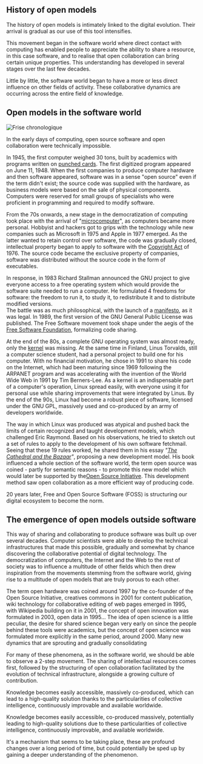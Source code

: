 ## History of open models

The history of open models is intimately linked to the digital evolution. Their arrival is gradual as our use of this tool intensifies.

This movement began in the software world where direct contact with computing has enabled people to appreciate the ability to share a resource, in this case software, and to realise that open collaboration can bring certain unique properties. This understanding has developed in several stages over the last few decades.

Little by little, the software world began to have a more or less direct influence on other fields of activity. These collaborative dynamics are occurring across the entire field of knowledge.

## Open models in the software world

![Frise chronologique](https://raw.githubusercontent.com/Open-Models/Brique/main/images/frise-chronologique-open-source.png)

In the early days of computing, open source software and open collaboration were technically impossible.

In 1945, the first computer weighed 30 tons, built by academics with programs written on [punched cards](https://raw.githubusercontent.com/Open-Models/Brique/main/images/carte_perforee.png). The first digitized program appeared on June 11, 1948. When the first companies to produce computer hardware and then software appeared, software was in a sense "open source" even if the term didn't exist; the source code was supplied with the hardware, as business models were based on the sale of physical components. Computers were reserved for small groups of specialists who were proficient in programming and required to modify software.

From the 70s onwards, a new stage in the democratization of computing took place with the arrival of "[microcomputer](https://en.wikipedia.org/wiki/Microcomputer)", as computers became more personal. Hobbyist and hackers got to grips with the technology while new companies such as Microsoft in 1975 and Apple in 1977 emerged. As the latter wanted to retain control over software, the code was gradually closed, intellectual property began to apply to software with the [Copyright Act](https://en.wikipedia.org/wiki/Copyright_Act_of_1976) of 1976. The source code became the exclusive property of companies, software was distributed without the source code in the form of executables.

In response, in 1983 Richard Stallman announced the GNU project to give everyone access to a free operating system which would provide the software suite needed to run a computer. He formulated 4 freedoms for software: the freedom to run it, to study it, to redistribute it and to distribute modified versions.  
The battle was as much philosophical, with the launch of a [manifesto](https://www.gnu.org/gnu/manifesto.en.html), as it was legal. In 1989, the first version of the GNU General Public License was published. The Free Software movement took shape under the aegis of the [Free Software Foundation](https://www.fsf.org/), formalizing code sharing.

At the end of the 80s, a complete GNU operating system was almost ready, only the [kernel](https://en.wikipedia.org/wiki/Kernel_(operating_system)) was missing. At the same time in Finland, Linus Torvalds, still a computer science student, had a personal project to build one for his computer. With no financial motivation, he chose in 1991 to share his code on the Internet, which had been maturing since 1969 following the ARPANET program and was accelerating with the invention of the World Wide Web in 1991 by Tim Berners-Lee. As a kernel is an indispensable part of a computer's operation, Linux spread easily, with everyone using it for personal use while sharing improvements that were integrated by Linus. By the end of the 90s, Linux had become a robust piece of software, licensed under the GNU GPL, massively used and co-produced by an army of developers worldwide.

The way in which Linux was produced was atypical and pushed back the limits of certain recognized and taught development models, which challenged Eric Raymond. Based on his observations, he tried to sketch out a set of rules to apply to the development of his own software fetchmail. Seeing that these 19 rules worked, he shared them in his essay _"[The Cathedral and the Bazaar](http://www.catb.org/~esr/writings/cathedral-bazaar/)"_, proposing a new development model. His book influenced a whole section of the software world, the term open source was coined - partly for semantic reasons - to promote this new model which would later be supported by the[Open Source Initiative](https://opensource.org/). This development method saw open collaboration as a more efficient way of producing code.

20 years later, Free and Open Source Software (FOSS) is structuring our digital ecosystem to become the norm.

## The emergence of open models outside software

This way of sharing and collaborating to produce software was built up over several decades. Computer scientists were able to develop the technical infrastructures that made this possible, gradually and somewhat by chance discovering the collaborative potential of digital technology. The democratization of computers, the Internet and the Web to the rest of society was to influence a multitude of other fields which then drew inspiration from the movements stemming from the software world, giving rise to a multitude of open models that are truly porous to each other.

The term open hardware was coined around 1997 by the co-founder of the Open Source Initiative, creatives commons in 2001 for content publication, wiki technology for collaborative editing of web pages emerged in 1995, with Wikipedia building on it in 2001, the concept of open innovation was formulated in 2003, open data in 1995... The idea of open science is a little peculiar, the desire for shared science began very early on since the people behind these tools were academics, but the concept of open science was formulated more explicitly in the same period, around 2000. Many new dynamics that are sprouting and gradually consolidating

For many of these phenomena, as in the software world, we should be able to observe a 2-step movement. The sharing of intellectual resources comes first, followed by the structuring of open collaboration facilitated by the evolution of technical infrastructure, alongside a growing culture of contribution.

Knowledge becomes easily accessible, massively co-produced, which can lead to a high-quality solution thanks to the particularities of collective intelligence, continuously improvable and available worldwide.

Knowledge becomes easily accessible, co-produced massively, potentially leading to high-quality solutions due to these particularities of collective intelligence, continuously improvable, and available worldwide.

It's a mechanism that seems to be taking place, these are profound changes over a long period of time, but could potentially be sped up by gaining a deeper understanding of the phenomenon.
